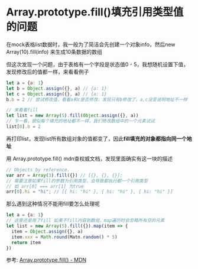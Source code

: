 # Array.prototype.fill()填充引用类型值的问题

在mock表格list数据时，我一般为了简洁会先创建一个对象info，然后new Array(10).fill(info) 来生成10条数据的数组

但这次发现一个问题，由于表格有一个字段是状态值0 - 5，我想随机设置下值，发现修改后的值都一样，来看看例子

```js
let a = {a: 1}
let b = Object.assign({}, a) // {a: 1}
let c = Object.assign({}, a) // {a: 1}
b.b = 2 // 尝试修改值，看看a和c是否修改，发现只有b修改了，a,c没变说明地址不一样

// 来看看fill
let list = new Array(5).fill(Object.assign({}, a))
// 乍一看，貌似每个填充的地址都不一样，我们修改数组中的一个元素试试
list[0].b = 2
```
再打印list，发现list所有数组对象的值都变了，因此**fill填充的对象都指向同一个地址**

用 Array.prototype.fill() mdn查权威文档，发现里面确实有这一块的描述
```js
// Objects by reference.
var arr = Array(3).fill({}) // [{}, {}, {}];
// 需要注意如果fill的参数为引用类型，会导致都执行都一个引用类型
// 如 arr[0] === arr[1] 为true
arr[0].hi = "hi"; // [{ hi: "hi" }, { hi: "hi" }, { hi: "hi" }]
```

那么遇到这种情况不能用fill要怎么处理呢

```js
let a = {a: 1}
// 这里还是用了fill 如果不fill内容到数组，map遍历时会忽略所有空的元素
let list = new Array(5).fill({}).map(item => {
  item = Object.assign({}, a)
  item.xxx = Math.round(Matn.random() * 5)
  return item
})
```

参考: [Array.prototype.fill() - MDN](https://developer.mozilla.org/zh-CN/docs/Web/JavaScript/Reference/Global_Objects/Array/fill)